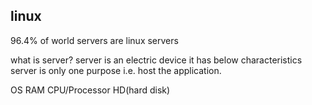 linux
--------------------------------
96.4% of world servers are linux servers

what is server?
server is an electric device it has below characteristics
server is only one purpose i.e. host the application.

OS
RAM 
CPU/Processor
HD(hard disk)
